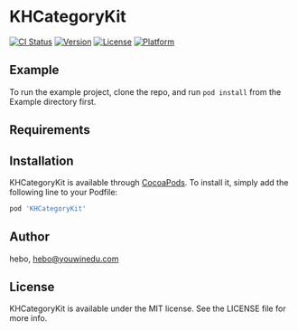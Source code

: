 # KHCategoryKit

[![CI Status](http://img.shields.io/travis/hebo/KHCategoryKit.svg?style=flat)](https://travis-ci.org/hebo/KHCategoryKit)
[![Version](https://img.shields.io/cocoapods/v/KHCategoryKit.svg?style=flat)](http://cocoapods.org/pods/KHCategoryKit)
[![License](https://img.shields.io/cocoapods/l/KHCategoryKit.svg?style=flat)](http://cocoapods.org/pods/KHCategoryKit)
[![Platform](https://img.shields.io/cocoapods/p/KHCategoryKit.svg?style=flat)](http://cocoapods.org/pods/KHCategoryKit)

## Example

To run the example project, clone the repo, and run `pod install` from the Example directory first.

## Requirements

## Installation

KHCategoryKit is available through [CocoaPods](http://cocoapods.org). To install
it, simply add the following line to your Podfile:

```ruby
pod 'KHCategoryKit'
```

## Author

hebo, hebo@youwinedu.com

## License

KHCategoryKit is available under the MIT license. See the LICENSE file for more info.
